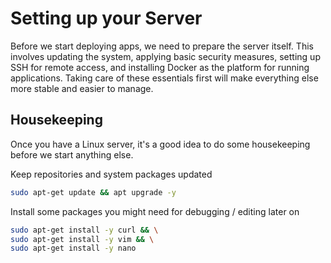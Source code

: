 # Setting up your Server
Before we start deploying apps, we need to prepare the server itself. This involves updating the system, applying basic security measures, setting up SSH for remote access, and installing Docker as the platform for running applications. Taking care of these essentials first will make everything else more stable and easier to manage.

## Housekeeping
Once you have a Linux server, it's a good idea to do some housekeeping before we start anything else.

Keep repositories and system packages updated
```sh
sudo apt-get update && apt upgrade -y
```

Install some packages you might need for debugging / editing later on
```sh
sudo apt-get install -y curl && \
sudo apt-get install -y vim && \
sudo apt-get install -y nano
```
